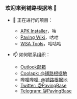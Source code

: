### 欢迎来到铺路根据地 👋

- 🔭 正在进行的项目：
  - [APK Installer](https://github.com/Paving-Base/APK-Installer)，咕
  - [Paving Wiki](https://github.com/Paving-Base/Paving-Wiki)，咕咕
  - [WSA Tools](https://github.com/Paving-Base/WSA-Tools)，咕咕咕

- 📫 如何联系组织：
  - [Outlook邮箱](mailto:woa-projectcn@outlook.com)
  - [Coolapk: @铺路根据地](https://www.coolapk.com/dyh/1480)
  - [哔哩哔哩: @铺路根据地](https://space.bilibili.com/544023735/)
  - [Twitter: @PavingBase](https://twitter.com/PavingBase)
  - [Telegram: @PavingBase](https://t.me/PavingBase)

<!--

**Here are some ideas to get you started:**

🙋‍♀️ A short introduction - what is your organization all about?
🌈 Contribution guidelines - how can the community get involved?
👩‍💻 Useful resources - where can the community find your docs? Is there anything else the community should know?
🍿 Fun facts - what does your team eat for breakfast?
🧙 Remember, you can do mighty things with the power of [Markdown](https://docs.github.com/github/writing-on-github/getting-started-with-writing-and-formatting-on-github/basic-writing-and-formatting-syntax)
-->
